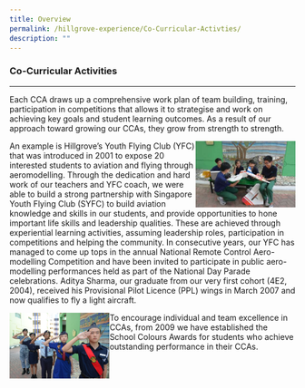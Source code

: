 ```yaml
---
title: Overview
permalink: /hillgrove-experience/Co-Curricular-Activties/
description: ""
---
```


### **Co-Curricular Activities**

-------------------------------------------------------------------
Each CCA draws up a comprehensive work plan of team building, training, participation in competitions that allows it to strategise and work on achieving key goals and student learning outcomes. As a result of our approach toward growing our CCAs, they grow from strength to strength.

<img src="/images/cca%20overview%201.jpg" 
     style="width:35%" align=right>
An example is Hillgrove’s Youth Flying Club (YFC) that was introduced in 2001 to expose 20 interested students to aviation and flying through aeromodelling. Through the dedication and hard work of our teachers and YFC coach, we were able to build a strong partnership with Singapore Youth Flying Club (SYFC) to build aviation knowledge and skills in our students, and provide opportunities to hone important life skills and leadership qualities. These are achieved through experiential learning activities, assuming leadership roles, participation in competitions and helping the community. In consecutive years, our YFC has managed to come up tops in the annual National Remote Control Aero-modelling Competition and have been invited to participate in public aero-modelling performances held as part of the National Day Parade celebrations. Aditya Sharma, our graduate from our very first cohort (4E2, 2004), received his Provisional Pilot Licence (PPL) wings in March 2007 and now qualifies to fly a light aircraft.

<img src="/images/cca%20overview%202.jpg" 
     style="width:35%" align=left>
		 
To encourage individual and team excellence in CCAs, from 2009 we have established the School Colours Awards for students who achieve outstanding performance in their CCAs.